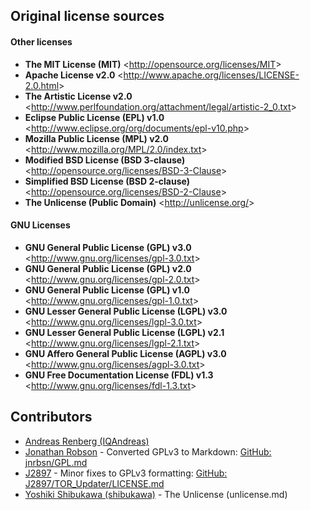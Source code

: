 
## Original license sources

#### Other licenses

 * **The MIT License (MIT)**  &lt;<http://opensource.org/licenses/MIT>&gt;
 * **Apache License v2.0**  &lt;<http://www.apache.org/licenses/LICENSE-2.0.html>&gt;
 * **The Artistic License v2.0**  &lt;<http://www.perlfoundation.org/attachment/legal/artistic-2_0.txt>&gt;
 * **Eclipse Public License (EPL) v1.0**  &lt;<http://www.eclipse.org/org/documents/epl-v10.php>&gt;
 * **Mozilla Public License (MPL) v2.0**  &lt;<http://www.mozilla.org/MPL/2.0/index.txt>&gt;
 * **Modified BSD License (BSD 3-clause)**  &lt;<http://opensource.org/licenses/BSD-3-Clause>&gt;
 * **Simplified BSD License (BSD 2-clause)**  &lt;<http://opensource.org/licenses/BSD-2-Clause>&gt;
 * **The Unlicense (Public Domain)** &lt;<http://unlicense.org/>&gt;

#### GNU Licenses

 * **GNU General Public License (GPL) v3.0**  &lt;<http://www.gnu.org/licenses/gpl-3.0.txt>&gt;
 * **GNU General Public License (GPL) v2.0**  &lt;<http://www.gnu.org/licenses/gpl-2.0.txt>&gt;
 * **GNU General Public License (GPL) v1.0**  &lt;<http://www.gnu.org/licenses/gpl-1.0.txt>&gt;
 * **GNU Lesser General Public License (LGPL) v3.0**  &lt;<http://www.gnu.org/licenses/lgpl-3.0.txt>&gt;
 * **GNU Lesser General Public License (LGPL) v2.1**  &lt;<http://www.gnu.org/licenses/lgpl-2.1.txt>&gt;
 * **GNU Affero General Public License (AGPL) v3.0**  &lt;<http://www.gnu.org/licenses/agpl-3.0.txt>&gt;
 * **GNU Free Documentation License (FDL) v1.3**  &lt;<http://www.gnu.org/licenses/fdl-1.3.txt>&gt;

## Contributors

* [Andreas Renberg (IQAndreas)](https://github.com/IQAndreas)
* [Jonathan Robson](https://github.com/jnrbsn) - Converted GPLv3 to Markdown: [GitHub: jnrbsn/GPL.md](https://gist.github.com/jnrbsn/708961)
* [J2897](https://github.com/J2897) - Minor fixes to GPLv3 formatting: [GitHub: J2897/TOR_Updater/LICENSE.md](https://github.com/J2897/TOR_Updater/blob/master/LICENSE.md)
* [Yoshiki Shibukawa (shibukawa)](https://github.com/shibukawa) - The Unlicense (unlicense.md)

